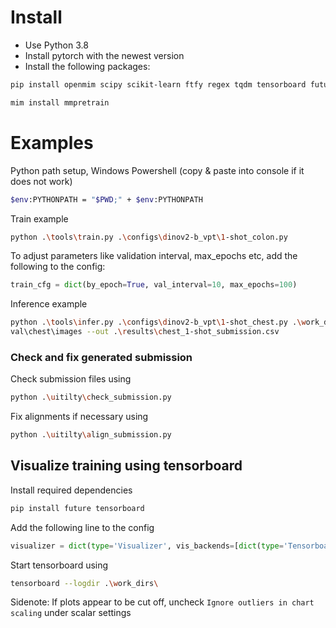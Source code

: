 # Install
- Use Python 3.8
- Install pytorch with the newest version
- Install the following packages:
```bash
pip install openmim scipy scikit-learn ftfy regex tqdm tensorboard future pandas
```
```bash
mim install mmpretrain
```

# Examples

 Python path setup, Windows Powershell (copy & paste into console if it does not work)
```bash
$env:PYTHONPATH = "$PWD;" + $env:PYTHONPATH
```

 Train example
```bash
python .\tools\train.py .\configs\dinov2-b_vpt\1-shot_colon.py
```
To adjust parameters like validation interval, max_epochs etc, add the following to the config:
````python
train_cfg = dict(by_epoch=True, val_interval=10, max_epochs=100)
````

 Inference example
```bash
python .\tools\infer.py .\configs\dinov2-b_vpt\1-shot_chest.py .\work_dirs\dinov2-b\exp1\dinov2-b_1-shot_ptokens-1_chest\best_multi-label_mAP_epoch_1.pth .\data\MedFMC_
val\chest\images --out .\results\chest_1-shot_submission.csv
```

### Check and fix generated submission
Check submission files using
```bash
python .\uitilty\check_submission.py
```
Fix alignments if necessary using
```bash
python .\uitilty\align_submission.py
```

## Visualize training using tensorboard
Install required dependencies
````bash
pip install future tensorboard
````
Add the following line to the config 
````python
visualizer = dict(type='Visualizer', vis_backends=[dict(type='TensorboardVisBackend')])
````
Start tensorboard using
```bash
tensorboard --logdir .\work_dirs\
```
Sidenote: If plots appear to be cut off, uncheck `Ignore outliers in chart scaling` under scalar settings
